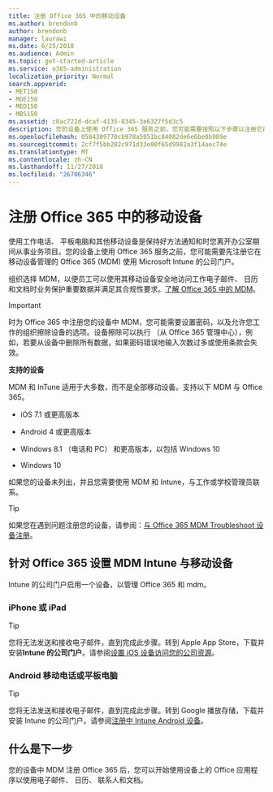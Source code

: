 ```yaml
---
title: 注册 Office 365 中的移动设备
ms.author: brendonb
author: brendonb
manager: laurawi
ms.date: 6/25/2018
ms.audience: Admin
ms.topic: get-started-article
ms.service: o365-administration
localization_priority: Normal
search.appverid:
- MET150
- MOE150
- MED150
- MBS150
ms.assetid: c8ac722d-dcaf-4135-8345-3e6327f5d3c5
description: 您的设备上使用 Office 365 服务之前，您可能需要按照以下步骤以注册它在移动设备管理的 Office 365 (MDM)。添加您的工作或在首次向您的设备学校电子邮件帐户时执行此操作。
ms.openlocfilehash: 0584309770cb978a5051bc84082de6e6be0b989e
ms.sourcegitcommit: 2cf7f5bb282c971d33e00f65d9982a3f14aec74e
ms.translationtype: MT
ms.contentlocale: zh-CN
ms.lasthandoff: 11/27/2018
ms.locfileid: "26706346"
---
```

# <a name="enroll-your-mobile-device-in-office-365"></a>注册 Office 365 中的移动设备

使用工作电话、 平板电脑和其他移动设备是保持好方法通知和时您离开办公室期间从事业务项目。您的设备上使用 Office 365 服务之前，您可能需要先注册它在移动设备管理的 Office 365 (MDM) 使用 Microsoft Intune 的公司门户。
  
组织选择 MDM，以便员工可以使用其移动设备安全地访问工作电子邮件、 日历和文档时业务保护重要数据并满足其合规性要求。[了解 Office 365 中的 MDM](https://support.office.com/article/overview-of-mobile-device-management-mdm-for-office-365-faa7d8e5-645d-4d59-839c-c8d4c1869e4a)。
  
> [!IMPORTANT]
> 时为 Office 365 中注册您的设备中 MDM，您可能需要设置密码，以及允许您工作的组织擦除设备的选项。设备擦除可以执行 （从 Office 365 管理中心），例如，若要从设备中删除所有数据，如果密码错误地输入次数过多或使用条款会失效。 
  
 **支持的设备**
  
MDM 和 InTune 适用于大多数，而不是全部移动设备。支持以下 MDM 与 Office 365。
  
- iOS 7.1 或更高版本
    
- Android 4 或更高版本
    
- Windows 8.1 （电话和 PC） 和更高版本，以包括 Windows 10
    
- Windows 10
    
如果您的设备未列出，并且您需要使用 MDM 和 Intune，与工作或学校管理员联系。
  
> [!TIP]
> 如果您在遇到问题注册您的设备，请参阅：[与 Office 365 MDM Troubleshoot 设备注册](https://support.office.com/article/Troubleshoot-device-enrollment-with-MDM-for-Office-365-c863b2bf-45f3-483a-ba05-29fc7f4d6434)。 
  
## <a name="set-up-your-mobile-device-with-intune-and-mdm-for-office-365"></a>针对 Office 365 设置 MDM Intune 与移动设备

Intune 的公司门户启用一个设备，以管理 Office 365 和 mdm。
  
### <a name="iphone-or-ipad"></a>iPhone 或 iPad

> [!TIP]
> 您将无法发送和接收电子邮件，直到完成此步骤。转到 Apple App Store，下载并安装**Intune 的公司门户**。请参阅[设置 iOS 设备访问您的公司资源](https://docs.microsoft.com/intune-user-help/enroll-your-device-in-intune-ios)。 
    
### <a name="android-phone-or-tablet"></a>Android 移动电话或平板电脑

> [!TIP]
> 您将无法发送和接收电子邮件，直到完成此步骤。转到 Google 播放存储，下载并安装 Intune 的公司门户。请参阅[注册中 Intune Android 设备](https://docs.microsoft.com/intune-user-help/enroll-your-device-in-intune-android)。 
    
## <a name="whats-next"></a>什么是下一步

您的设备中 MDM 注册 Office 365 后，您可以开始使用设备上的 Office 应用程序以使用电子邮件、 日历、 联系人和文档。
  


